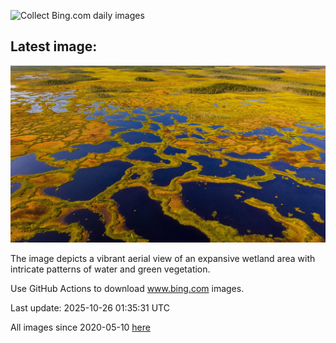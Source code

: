 ![Collect Bing.com daily images](https://github.com/counter2015/bing-daily-images/workflows/Collect%20Bing.com%20daily%20images/badge.svg)
## Latest image:
![](images/MartimoaapaFinland.jpg)

The image depicts a vibrant aerial view of an expansive wetland area with intricate patterns of water and green vegetation.

Use GitHub Actions to download www.bing.com images.

Last update: 2025-10-26 01:35:31 UTC

All images since 2020-05-10 [here](https://github.com/counter2015/bing-daily-images/tree/master/images)
